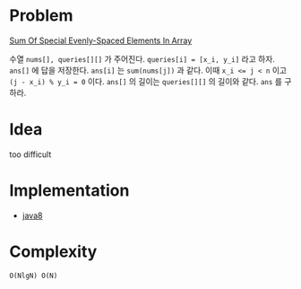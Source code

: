 # Problem

[Sum Of Special Evenly-Spaced Elements In Array](https://leetcode.com/problems/sum-of-special-evenly-spaced-elements-in-array/)

수열 `nums[], queries[][]` 가 주어진다. `queries[i] = [x_i, y_i]` 라고
하자. `ans[]` 에 답을 저장한다. `ans[i]` 는 `sum(nums[j])` 과 같다.
이때 `x_i <= j < n` 이고 `(j - x_i) % y_i = 0` 이다. `ans[]` 의 길이는
`queries[][]` 의 길이와 같다. `ans` 를 구하라.

# Idea

too difficult

# Implementation

* [java8](Solution.java)

# Complexity

```
O(NlgN) O(N)
```
